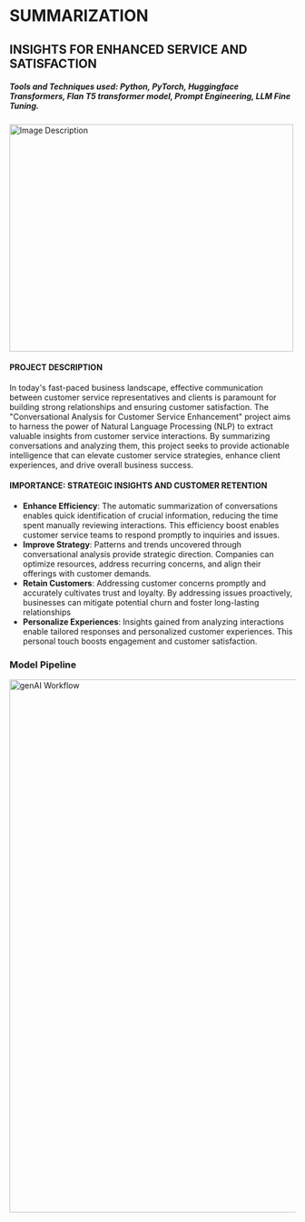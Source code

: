 # SUMMARIZATION
## INSIGHTS FOR ENHANCED SERVICE AND SATISFACTION

##### Tools and Techniques used: Python, PyTorch, Huggingface Transformers, Flan T5 transformer model, Prompt Engineering, LLM Fine Tuning.

<img src="https://github.com/NivedhaBalakrishnan/GenAI_Summarization_Customer_Service/assets/50318272/1c22d506-a268-4a34-8b57-9e25a4a8f383" alt="Image Description" width="500" height="400">

#### PROJECT DESCRIPTION
In today's fast-paced business landscape, effective communication between customer service representatives and clients is paramount for building strong relationships and ensuring customer satisfaction. The "Conversational Analysis for Customer Service Enhancement" project aims to harness the power of Natural Language Processing (NLP) to extract valuable insights from customer service interactions. By summarizing conversations and analyzing them, this project seeks to provide actionable intelligence that can elevate customer service strategies, enhance client experiences, and drive overall business success.

#### IMPORTANCE: STRATEGIC INSIGHTS AND CUSTOMER RETENTION
- <b>Enhance Efficiency</b>: The automatic summarization of conversations enables quick identification of crucial information, reducing the time spent manually reviewing interactions. This efficiency boost enables customer service teams to respond promptly to inquiries and issues.
- <b>Improve Strategy</b>: Patterns and trends uncovered through conversational analysis provide strategic direction. Companies can optimize resources, address recurring concerns, and align their offerings with customer demands.
- <b>Retain Customers</b>: Addressing customer concerns promptly and accurately cultivates trust and loyalty. By addressing issues proactively, businesses can mitigate potential churn and foster long-lasting relationships
- <b>Personalize Experiences</b>: Insights gained from analyzing interactions enable tailored responses and personalized customer experiences. This personal touch boosts engagement and customer satisfaction.


### Model Pipeline

<img width="938" alt="genAI Workflow" src="https://github.com/NivedhaBalakrishnan/GenAI_Summarization_Customer_Service/assets/50318272/8fdb4ed5-6c71-40df-b408-f7c486eef439">
